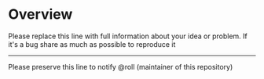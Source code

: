 # Overview

Please replace this line with full information about your idea or problem. If it's a bug share as much as possible to reproduce it

---

Please preserve this line to notify @roll (maintainer of this repository)

